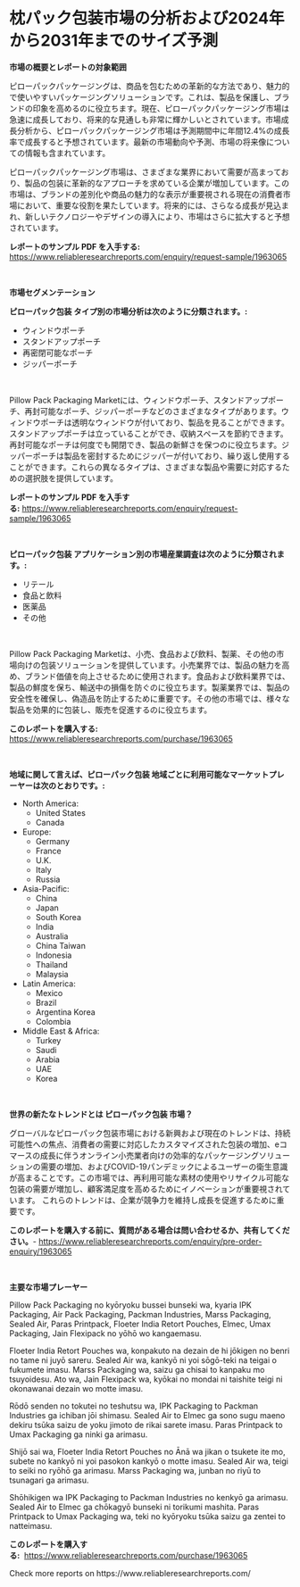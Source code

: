 <p><h1>枕パック包装市場の分析および2024年から2031年までのサイズ予測</h1></p><p><strong>市場の概要とレポートの対象範囲</strong></p>
<p><p>ピローパックパッケージングは、商品を包むための革新的な方法であり、魅力的で使いやすいパッケージングソリューションです。これは、製品を保護し、ブランドの印象を高めるのに役立ちます。現在、ピローパックパッケージング市場は急速に成長しており、将来的な見通しも非常に輝かしいとされています。市場成長分析から、ピローパックパッケージング市場は予測期間中に年間12.4%の成長率で成長すると予想されています。最新の市場動向や予測、市場の将来像についての情報も含まれています。</p><p>ピローパックパッケージング市場は、さまざまな業界において需要が高まっており、製品の包装に革新的なアプローチを求めている企業が増加しています。この市場は、ブランドの差別化や商品の魅力的な表示が重要視される現在の消費者市場において、重要な役割を果たしています。将来的には、さらなる成長が見込まれ、新しいテクノロジーやデザインの導入により、市場はさらに拡大すると予想されています。</p></p>
<p><strong>レポートのサンプル PDF を入手する:</strong> <a href="https://www.reliableresearchreports.com/enquiry/request-sample/1963065">https://www.reliableresearchreports.com/enquiry/request-sample/1963065</a></p>
<p>&nbsp;</p>
<p><strong>市場セグメンテーション</strong></p>
<p><strong>ピローパック包装 タイプ別の市場分析は次のように分類されます。:</strong></p>
<p><ul><li>ウィンドウポーチ</li><li>スタンドアップポーチ</li><li>再密閉可能なポーチ</li><li>ジッパーポーチ</li></ul></p>
<p>&nbsp;</p>
<p><p>Pillow Pack Packaging Marketには、ウィンドウポーチ、スタンドアップポーチ、再封可能なポーチ、ジッパーポーチなどのさまざまなタイプがあります。ウィンドウポーチは透明なウィンドウが付いており、製品を見ることができます。スタンドアップポーチは立っていることができ、収納スペースを節約できます。再封可能なポーチは何度でも開閉でき、製品の新鮮さを保つのに役立ちます。ジッパーポーチは製品を密封するためにジッパーが付いており、繰り返し使用することができます。これらの異なるタイプは、さまざまな製品や需要に対応するための選択肢を提供しています。</p></p>
<p><strong>レポートのサンプル PDF を入手する:</strong>&nbsp;<a href="https://www.reliableresearchreports.com/enquiry/request-sample/1963065">https://www.reliableresearchreports.com/enquiry/request-sample/1963065</a></p>
<p>&nbsp;</p>
<p><strong> ピローパック包装 アプリケーション別の市場産業調査は次のように分類されます。:</strong></p>
<p><ul><li>リテール</li><li>食品と飲料</li><li>医薬品</li><li>その他</li></ul></p>
<p>&nbsp;</p>
<p><p>Pillow Pack Packaging Marketは、小売、食品および飲料、製薬、その他の市場向けの包装ソリューションを提供しています。小売業界では、製品の魅力を高め、ブランド価値を向上させるために使用されます。食品および飲料業界では、製品の鮮度を保ち、輸送中の損傷を防ぐのに役立ちます。製薬業界では、製品の安全性を確保し、偽造品を防止するために重要です。その他の市場では、様々な製品を効果的に包装し、販売を促進するのに役立ちます。</p></p>
<p><strong>このレポートを購入する:</strong>&nbsp; <a href="https://www.reliableresearchreports.com/purchase/1963065">https://www.reliableresearchreports.com/purchase/1963065</a></p>
<p>&nbsp;</p>
<p><strong>地域に関して言えば、ピローパック包装 地域ごとに利用可能なマーケットプレーヤーは次のとおりです。:</strong></p>
<p><ul>
    <li>
        North America:
        <ul>
            <li>United States</li>
            <li>Canada</li>
        </ul>
    </li>
    <li>
        Europe:
        <ul>
            <li>Germany</li>
            <li>France</li>
            <li>U.K.</li>
            <li>Italy</li>
            <li>Russia</li>
        </ul>
    </li>
    <li>
        Asia-Pacific:
        <ul>
            <li>China</li>
            <li>Japan</li>
            <li>South Korea</li>
            <li>India</li>
            <li>Australia</li>
            <li>China Taiwan</li>
            <li>Indonesia</li>
            <li>Thailand</li>
            <li>Malaysia</li>
        </ul>
    </li>
    <li>
        Latin America:
        <ul>
            <li>Mexico</li>
            <li>Brazil</li>
            <li>Argentina Korea</li>
            <li>Colombia</li>
        </ul>
    </li>
    <li>
        Middle East & Africa:
        <ul>
            <li>Turkey</li>
            <li>Saudi</li>
            <li>Arabia</li>
            <li>UAE</li>
            <li>Korea</li>
        </ul>
    </li>
    </ul></p>
<p>&nbsp;</p>
<p><strong>世界の新たなトレンドとは ピローパック包装 市場？</strong></p>
<p><p>グローバルなピローパック包装市場における新興および現在のトレンドは、持続可能性への焦点、消費者の需要に対応したカスタマイズされた包装の増加、eコマースの成長に伴うオンライン小売業者向けの効率的なパッケージングソリューションの需要の増加、およびCOVID-19パンデミックによるユーザーの衛生意識が高まることです。この市場では、再利用可能な素材の使用やリサイクル可能な包装の需要が増加し、顧客満足度を高めるためにイノベーションが重要視されています。 これらのトレンドは、企業が競争力を維持し成長を促進するために重要です。</p></p>
<p><strong>このレポートを購入する前に、質問がある場合は問い合わせるか、共有してください。</strong>- <a href="https://www.reliableresearchreports.com/enquiry/pre-order-enquiry/1963065">https://www.reliableresearchreports.com/enquiry/pre-order-enquiry/1963065</a></p>
<p>&nbsp;</p>
<p><strong>主要な市場プレーヤー</strong></p>
<p><p>Pillow Pack Packaging no kyōryoku bussei bunseki wa, kyaria IPK Packaging, Air Pack Packaging, Packman Industries, Marss Packaging, Sealed Air, Paras Printpack, Floeter India Retort Pouches, Elmec, Umax Packaging, Jain Flexipack no yōhō wo kangaemasu. </p><p>Floeter India Retort Pouches wa, konpakuto na dezain de hi jōkigen no benri no tame ni juyō sareru. Sealed Air wa, kankyō ni yoi sōgō-teki na teigai o fukumete imasu. Marss Packaging wa, saizu ga chisai to kanpaku mo tsuyoidesu. Ato wa, Jain Flexipack wa, kyōkai no mondai ni taishite teigi ni okonawanai dezain wo motte imasu. </p><p>Rōdō senden no tokutei no teshutsu wa, IPK Packaging to Packman Industries ga ichiban jōi shimasu. Sealed Air to Elmec ga sono sugu maeno dekiru tsūka saizu de yoku jimoto de rikai sarete imasu. Paras Printpack to Umax Packaging ga ninki ga arimasu. </p><p>Shijō sai wa, Floeter India Retort Pouches no Ānā wa jikan o tsukete ite mo, subete no kankyō ni yoi pasokon kankyō o motte imasu. Sealed Air wa, teigi to seiki no ryōhō ga arimasu. Marss Packaging wa, junban no riyū to tsunagari ga arimasu. </p><p>Shōhikigen wa IPK Packaging to Packman Industries no kenkyō ga arimasu. Sealed Air to Elmec ga chōkagyō bunseki ni torikumi mashita. Paras Printpack to Umax Packaging wa, teki no kyōryoku tsūka saizu ga zentei to natteimasu.</p></p>
<p><strong>このレポートを購入する:</strong>&nbsp;&nbsp;<a href="https://www.reliableresearchreports.com/purchase/1963065">https://www.reliableresearchreports.com/purchase/1963065</a></p>
<p>Check more reports on https://www.reliableresearchreports.com/</p>